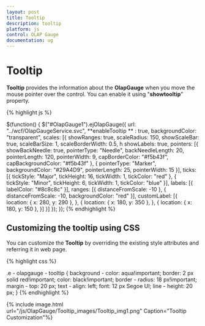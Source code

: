 ```yaml
---
layout: post
title: Tooltip
description: tooltip
platform: js
control: OLAP Gauge
documentation: ug
---
```


# Tooltip

**Tooltip** provides the information about the **OlapGauge** when you move the mouse pointer over the control. You can enable it using "**showtooltip**”  property.

{% highlight js %}

$(function() {
    $("#OlapGauge1").ejOlapGauge({
        url: "../wcf/OlapGaugeService.svc",
        **enableTooltip ** : true,
        backgroundColor: "transparent",
        scales: [{
            showRanges: true,
            scaleRadius: 150,
            showScaleBar: true,
            scaleBarSize: 1,
            scaleBorderWidth: 0.5,
            h
            showLabels: true,
            pointers: [{
                showBackNeedle: true,
                pointerType: "Needle",
                backNeedleLength: 20,
                pointerLength: 120,
                pointerWidth: 9,
                capBorderColor: "#f5b43f",
                capBackgroundColor: "#f5b43f"
            }, {
                pointerType: "Marker",
                backgroundColor: "#29A4D9",
                pointerLength: 25,
                pointerWidth: 15
            }],
            ticks: [{
                tickStyle: "Major",
                tickHeight: 16,
                tickWidth: 1,
                tickColor: "red"
            }, {
                tickStyle: "Minor",
                tickHeight: 6,
                tickWidth: 1,
                tickColor: "blue"
            }],
            labels: [{
                labelColor: "#8c8c8c"
            }],
            ranges: [{
                distanceFromScale: -10
            }, {
                distanceFromScale: -10,
                backgroundColor: "red"
            }],
            customLabel: [{
                location: {
                    x: 280,
                    y: 290
                },
            }, {
                location: {
                    x: 180,
                    y: 350
                },
            }, {
                location: {
                    x: 180,
                    y: 150
                },
            }]
        }]
    });
});
{% endhighlight %}

## Customizing the tooltip using CSS

You can customize the **Tooltip** by overriding the existing style attributes and referring it in web page.

{% highlight css %}

.e - olapgauge - tooltip {
    background - color: aqua!important;
    border: 2 px solid red!important;
    color: black!important;
    border - radius: 18 px!important;
    margin - top: 20 px;
    text - align: left;
    font: 12 px Segoe UI;
    line - height: 20 px;
}
{% endhighlight %}

{% include image.html url="/js/OlapGauge/Tooltip_images/Tooltip_img1.png" Caption="Tooltip Customization"%}

